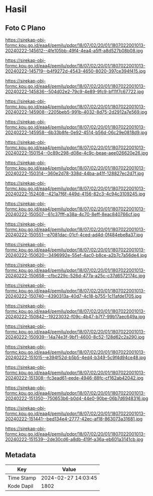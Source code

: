 # Hasil

## Foto C Plano

https://sirekap-obj-formc.kpu.go.id/eaa4/pemilu/pdpr/18/07/02/20/01/1807022001013-20240222-145612--4fe105bb-49f4-4ea4-a5ff-a8d527b08b08.jpg

https://sirekap-obj-formc.kpu.go.id/eaa4/pemilu/pdpr/18/07/02/20/01/1807022001013-20240222-145719--b4f9272d-4543-4650-8020-397ce394f415.jpg

https://sirekap-obj-formc.kpu.go.id/eaa4/pemilu/pdpr/18/07/02/20/01/1807022001013-20240222-145836--504d02e2-79c9-4e89-9fc9-bf11f7c67722.jpg

https://sirekap-obj-formc.kpu.go.id/eaa4/pemilu/pdpr/18/07/02/20/01/1807022001013-20240222-145908--2205beb5-991b-4032-8d75-2d2912a7e569.jpg

https://sirekap-obj-formc.kpu.go.id/eaa4/pemilu/pdpr/18/07/02/20/01/1807022001013-20240222-145958--6b33b8fe-0e92-4514-b56d-06c29e0818d9.jpg

https://sirekap-obj-formc.kpu.go.id/eaa4/pemilu/pdpr/18/07/02/20/01/1807022001013-20240222-150154--0c89c298-d08e-4c9c-beae-aee026620e26.jpg

https://sirekap-obj-formc.kpu.go.id/eaa4/pemilu/pdpr/18/07/02/20/01/1807022001013-20240222-150314--360e2d78-338d-44ba-a41f-128827ec2d7f.jpg

https://sirekap-obj-formc.kpu.go.id/eaa4/pemilu/pdpr/18/07/02/20/01/1807022001013-20240222-152408--421a7f6f-449d-4156-82c3-4c94c3109245.jpg

https://sirekap-obj-formc.kpu.go.id/eaa4/pemilu/pdpr/18/07/02/20/01/1807022001013-20240222-150507--61c37fff-a38a-4c70-8eff-8eac840766cf.jpg

https://sirekap-obj-formc.kpu.go.id/eaa4/pemilu/pdpr/18/07/02/20/01/1807022001013-20240222-150551--e7081dac-01cf-4ced-ad4d-0f484ebe8a37.jpg

https://sirekap-obj-formc.kpu.go.id/eaa4/pemilu/pdpr/18/07/02/20/01/1807022001013-20240222-150620--3496992e-55ef-4ac0-b8ce-a2b7c7a56de4.jpg

https://sirekap-obj-formc.kpu.go.id/eaa4/pemilu/pdpr/18/07/02/20/01/1807022001013-20240222-150658--cfbc229c-526d-477a-a25c-c37d6572174c.jpg

https://sirekap-obj-formc.kpu.go.id/eaa4/pemilu/pdpr/18/07/02/20/01/1807022001013-20240222-150740--4390313a-40d7-4c18-b755-1c11afde1705.jpg

https://sirekap-obj-formc.kpu.go.id/eaa4/pemilu/pdpr/18/07/02/20/01/1807022001013-20240222-150842--19223032-f09c-4b47-b7f7-99b17aec649a.jpg

https://sirekap-obj-formc.kpu.go.id/eaa4/pemilu/pdpr/18/07/02/20/01/1807022001013-20240222-150939--14a74e3f-9bf1-4600-8c52-128d62c2a290.jpg

https://sirekap-obj-formc.kpu.go.id/eaa4/pemilu/pdpr/18/07/02/20/01/1807022001013-20240222-151015--e394f52d-b5b5-4ed4-b349-5c9f4d94ce48.jpg

https://sirekap-obj-formc.kpu.go.id/eaa4/pemilu/pdpr/18/07/02/20/01/1807022001013-20240222-151308--fc3ead61-eede-4946-88fc-cf162ab42042.jpg

https://sirekap-obj-formc.kpu.go.id/eaa4/pemilu/pdpr/18/07/02/20/01/1807022001013-20240222-151350--750653b6-b0d4-44e0-90be-06b7d6948316.jpg

https://sirekap-obj-formc.kpu.go.id/eaa4/pemilu/pdpr/18/07/02/20/01/1807022001013-20240222-151441--bed134e4-2777-42ec-af18-863073a31681.jpg

https://sirekap-obj-formc.kpu.go.id/eaa4/pemilu/pdpr/18/07/02/20/01/1807022001013-20240222-151539--2de30cd6-a8db-419f-a36a-eb601a3141cb.jpg


## Metadata

| Key        | Value               |
| ---------- | ------------------- |
| Time Stamp | 2024-02-27 14:03:45 |
| Kode Dapil | 1802                |



